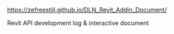 https://zefreestijl.github.io/DLN_Revit_Addin_Document/

Revit API development log & interactive document
